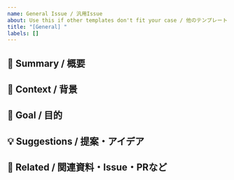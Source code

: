```yaml
---
name: General Issue / 汎用Issue
about: Use this if other templates don't fit your case / 他のテンプレートに当てはまらない場合はこちら
title: "[General] "
labels: []
---
```


## 📝 Summary / 概要

<!-- Briefly describe the issue. イシューの概要を簡潔に記載してください -->

## 🧠 Context / 背景

<!-- What led to this issue? Why is it important? このIssueの背景や理由を記載してください -->

## 🎯 Goal / 目的

<!-- What are you trying to achieve with this issue? このIssueを通じて何を達成したいのか記載してください -->

## 💡 Suggestions / 提案・アイデア

<!-- If you have any ideas or suggestions, write them here. 提案やアイデアがあれば記載してください -->

## 📎 Related / 関連資料・Issue・PRなど

<!-- Link any relevant issues, PRs, documents, etc. 関連する資料やリンクを貼ってください -->
